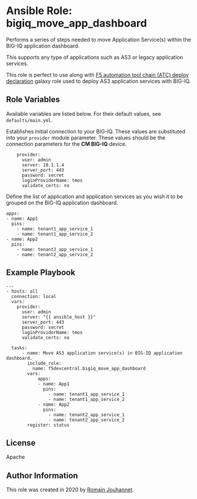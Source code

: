 # Ansible Role: bigiq_move_app_dashboard

Performs a series of steps needed to move Application Service(s) within the BIG-IQ application 
dashboard.

This supports any type of applications such as AS3 or legacy application services.

This role is perfect to use along with [F5 automation tool chain (ATC) deploy declaration](https://galaxy.ansible.com/f5devcentral/atc_deploy) galaxy role used 
to deploy AS3 application services with BIG-IQ.

## Role Variables

Available variables are listed below. For their default values, see `defaults/main.yml`.

Establishes initial connection to your BIG-IQ. These values are substituted into
your ``provider`` module parameter. These values should be the connection parameters
for the **CM BIG-IQ** device.

        provider:
          user: admin
          server: 10.1.1.4
          server_port: 443
          password: secret
          loginProviderName: tmos
          validate_certs: no

Define the list of application and application services as you wish it to be grouped on the 
BIG-IQ application dashboard.

    apps: 
    - name: App1
      pins:
        - name: tenant1_app_service_1
        - name: tenant1_app_service_2
    - name: App2
      pins:
        - name: tenant2_app_service_1
        - name: tenant2_app_service_2

## Example Playbook

    ---
    - hosts: all
      connection: local
      vars:
        provider:
          user: admin
          server: "{{ ansible_host }}"
          server_port: 443
          password: secret
          loginProviderName: tmos
          validate_certs: no

      tasks:
          - name: Move AS3 application service(s) in BIG-IQ application dashboard.
            include_role:
              name: f5devcentral.bigiq_move_app_dashboard
            vars:
                apps: 
                - name: App1
                  pins:
                    - name: tenant1_app_service_1
                    - name: tenant1_app_service_2
                - name: App2
                  pins:
                    - name: tenant2_app_service_1
                    - name: tenant2_app_service_2
            register: status

## License

Apache

## Author Information

This role was created in 2020 by [Romain Jouhannet](https://github.com/rjouhann).

[1]: https://galaxy.ansible.com/f5devcentral/bigiq_pinning_deploy_objects

